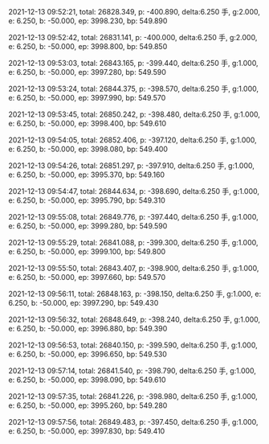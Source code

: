2021-12-13 09:52:21, total: 26828.349, p: -400.890, delta:6.250 手, g:2.000, e: 6.250, b: -50.000, ep: 3998.230, bp: 549.890

2021-12-13 09:52:42, total: 26831.141, p: -400.000, delta:6.250 手, g:2.000, e: 6.250, b: -50.000, ep: 3998.800, bp: 549.850

2021-12-13 09:53:03, total: 26843.165, p: -399.440, delta:6.250 手, g:1.000, e: 6.250, b: -50.000, ep: 3997.280, bp: 549.590

2021-12-13 09:53:24, total: 26844.375, p: -398.570, delta:6.250 手, g:1.000, e: 6.250, b: -50.000, ep: 3997.990, bp: 549.570

2021-12-13 09:53:45, total: 26850.242, p: -398.480, delta:6.250 手, g:1.000, e: 6.250, b: -50.000, ep: 3998.400, bp: 549.610

2021-12-13 09:54:05, total: 26852.406, p: -397.120, delta:6.250 手, g:1.000, e: 6.250, b: -50.000, ep: 3998.080, bp: 549.400

2021-12-13 09:54:26, total: 26851.297, p: -397.910, delta:6.250 手, g:1.000, e: 6.250, b: -50.000, ep: 3995.370, bp: 549.160

2021-12-13 09:54:47, total: 26844.634, p: -398.690, delta:6.250 手, g:1.000, e: 6.250, b: -50.000, ep: 3995.790, bp: 549.310

2021-12-13 09:55:08, total: 26849.776, p: -397.440, delta:6.250 手, g:1.000, e: 6.250, b: -50.000, ep: 3999.280, bp: 549.590

2021-12-13 09:55:29, total: 26841.088, p: -399.300, delta:6.250 手, g:1.000, e: 6.250, b: -50.000, ep: 3999.100, bp: 549.800

2021-12-13 09:55:50, total: 26843.407, p: -398.900, delta:6.250 手, g:1.000, e: 6.250, b: -50.000, ep: 3997.660, bp: 549.570

2021-12-13 09:56:11, total: 26848.163, p: -398.150, delta:6.250 手, g:1.000, e: 6.250, b: -50.000, ep: 3997.290, bp: 549.430

2021-12-13 09:56:32, total: 26848.649, p: -398.240, delta:6.250 手, g:1.000, e: 6.250, b: -50.000, ep: 3996.880, bp: 549.390

2021-12-13 09:56:53, total: 26840.150, p: -399.590, delta:6.250 手, g:1.000, e: 6.250, b: -50.000, ep: 3996.650, bp: 549.530

2021-12-13 09:57:14, total: 26841.540, p: -398.790, delta:6.250 手, g:1.000, e: 6.250, b: -50.000, ep: 3998.090, bp: 549.610

2021-12-13 09:57:35, total: 26841.226, p: -398.980, delta:6.250 手, g:1.000, e: 6.250, b: -50.000, ep: 3995.260, bp: 549.280

2021-12-13 09:57:56, total: 26849.483, p: -397.450, delta:6.250 手, g:1.000, e: 6.250, b: -50.000, ep: 3997.830, bp: 549.410